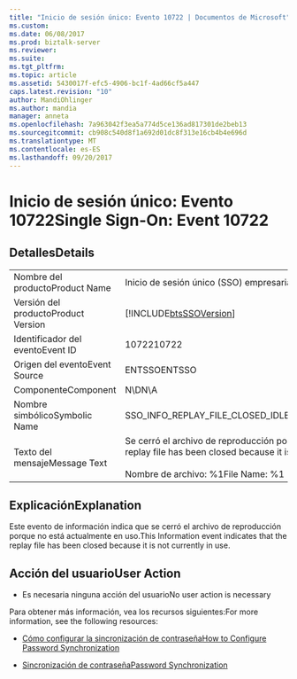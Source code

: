 ```yaml
---
title: "Inicio de sesión único: Evento 10722 | Documentos de Microsoft"
ms.custom: 
ms.date: 06/08/2017
ms.prod: biztalk-server
ms.reviewer: 
ms.suite: 
ms.tgt_pltfrm: 
ms.topic: article
ms.assetid: 5430017f-efc5-4906-bc1f-4ad66cf5a447
caps.latest.revision: "10"
author: MandiOhlinger
ms.author: mandia
manager: anneta
ms.openlocfilehash: 7a963042f3ea5a774d5ce136ad817301de2beb13
ms.sourcegitcommit: cb908c540d8f1a692d01dc8f313e16cb4b4e696d
ms.translationtype: MT
ms.contentlocale: es-ES
ms.lasthandoff: 09/20/2017
---
```

# <a name="single-sign-on-event-10722"></a><span data-ttu-id="4bb6f-102">Inicio de sesión único: Evento 10722</span><span class="sxs-lookup"><span data-stu-id="4bb6f-102">Single Sign-On: Event 10722</span></span>
## <a name="details"></a><span data-ttu-id="4bb6f-103">Detalles</span><span class="sxs-lookup"><span data-stu-id="4bb6f-103">Details</span></span>  
  
|||  
|-|-|  
|<span data-ttu-id="4bb6f-104">Nombre del producto</span><span class="sxs-lookup"><span data-stu-id="4bb6f-104">Product Name</span></span>|<span data-ttu-id="4bb6f-105">Inicio de sesión único (SSO) empresarial</span><span class="sxs-lookup"><span data-stu-id="4bb6f-105">Enterprise Single Sign-On</span></span>|  
|<span data-ttu-id="4bb6f-106">Versión del producto</span><span class="sxs-lookup"><span data-stu-id="4bb6f-106">Product Version</span></span>|[!INCLUDE[btsSSOVersion](../includes/btsssoversion-md.md)]|  
|<span data-ttu-id="4bb6f-107">Identificador del evento</span><span class="sxs-lookup"><span data-stu-id="4bb6f-107">Event ID</span></span>|<span data-ttu-id="4bb6f-108">10722</span><span class="sxs-lookup"><span data-stu-id="4bb6f-108">10722</span></span>|  
|<span data-ttu-id="4bb6f-109">Origen del evento</span><span class="sxs-lookup"><span data-stu-id="4bb6f-109">Event Source</span></span>|<span data-ttu-id="4bb6f-110">ENTSSO</span><span class="sxs-lookup"><span data-stu-id="4bb6f-110">ENTSSO</span></span>|  
|<span data-ttu-id="4bb6f-111">Componente</span><span class="sxs-lookup"><span data-stu-id="4bb6f-111">Component</span></span>|<span data-ttu-id="4bb6f-112">N\D</span><span class="sxs-lookup"><span data-stu-id="4bb6f-112">N\A</span></span>|  
|<span data-ttu-id="4bb6f-113">Nombre simbólico</span><span class="sxs-lookup"><span data-stu-id="4bb6f-113">Symbolic Name</span></span>|<span data-ttu-id="4bb6f-114">SSO_INFO_REPLAY_FILE_CLOSED_IDLE</span><span class="sxs-lookup"><span data-stu-id="4bb6f-114">SSO_INFO_REPLAY_FILE_CLOSED_IDLE</span></span>|  
|<span data-ttu-id="4bb6f-115">Texto del mensaje</span><span class="sxs-lookup"><span data-stu-id="4bb6f-115">Message Text</span></span>|<span data-ttu-id="4bb6f-116">Se cerró el archivo de reproducción porque no está actualmente en uso.%r</span><span class="sxs-lookup"><span data-stu-id="4bb6f-116">The replay file has been closed because it is not currently in use.%r</span></span><br /><br /> <span data-ttu-id="4bb6f-117">Nombre de archivo: %1</span><span class="sxs-lookup"><span data-stu-id="4bb6f-117">File Name: %1</span></span>|  
  
## <a name="explanation"></a><span data-ttu-id="4bb6f-118">Explicación</span><span class="sxs-lookup"><span data-stu-id="4bb6f-118">Explanation</span></span>  
 <span data-ttu-id="4bb6f-119">Este evento de información indica que se cerró el archivo de reproducción porque no está actualmente en uso.</span><span class="sxs-lookup"><span data-stu-id="4bb6f-119">This Information event indicates that the replay file has been closed because it is not currently in use.</span></span>  
  
## <a name="user-action"></a><span data-ttu-id="4bb6f-120">Acción del usuario</span><span class="sxs-lookup"><span data-stu-id="4bb6f-120">User Action</span></span>  
  
-   <span data-ttu-id="4bb6f-121">Es necesaria ninguna acción del usuario</span><span class="sxs-lookup"><span data-stu-id="4bb6f-121">No user action is necessary</span></span>  
  
 <span data-ttu-id="4bb6f-122">Para obtener más información, vea los recursos siguientes:</span><span class="sxs-lookup"><span data-stu-id="4bb6f-122">For more information, see the following resources:</span></span>  
  
-   [<span data-ttu-id="4bb6f-123">Cómo configurar la sincronización de contraseña</span><span class="sxs-lookup"><span data-stu-id="4bb6f-123">How to Configure Password Synchronization</span></span>](../core/how-to-configure-password-synchronization.md)  
  
-   [<span data-ttu-id="4bb6f-124">Sincronización de contraseña</span><span class="sxs-lookup"><span data-stu-id="4bb6f-124">Password Synchronization</span></span>](../core/password-synchronization2.md)